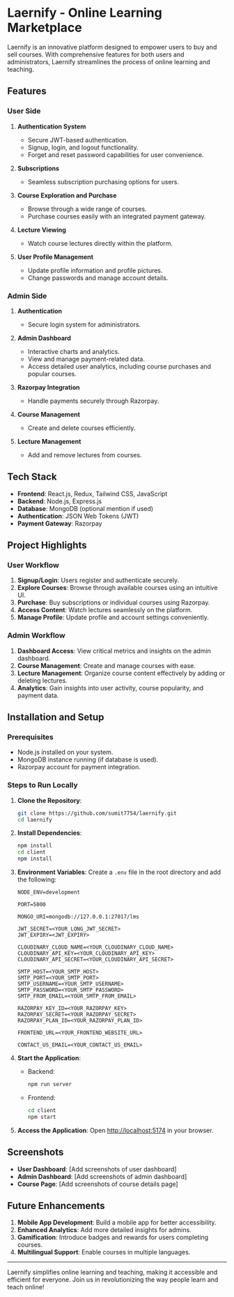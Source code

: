 # Laernify - Online Learning Marketplace

Laernify is an innovative platform designed to empower users to buy and sell courses. With comprehensive features for both users and administrators, Laernify streamlines the process of online learning and teaching.

## Features

### User Side

1. **Authentication System**

   - Secure JWT-based authentication.
   - Signup, login, and logout functionality.
   - Forget and reset password capabilities for user convenience.

2. **Subscriptions**

   - Seamless subscription purchasing options for users.

3. **Course Exploration and Purchase**

   - Browse through a wide range of courses.
   - Purchase courses easily with an integrated payment gateway.

4. **Lecture Viewing**

   - Watch course lectures directly within the platform.

5. **User Profile Management**

   - Update profile information and profile pictures.
   - Change passwords and manage account details.

### Admin Side

1. **Authentication**

   - Secure login system for administrators.

2. **Admin Dashboard**

   - Interactive charts and analytics.
   - View and manage payment-related data.
   - Access detailed user analytics, including course purchases and popular courses.

3. **Razorpay Integration**

   - Handle payments securely through Razorpay.

4. **Course Management**

   - Create and delete courses efficiently.

5. **Lecture Management**

   - Add and remove lectures from courses.

## Tech Stack

- **Frontend**: React.js, Redux, Tailwind CSS, JavaScript
- **Backend**: Node.js, Express.js
- **Database**: MongoDB (optional mention if used)
- **Authentication**: JSON Web Tokens (JWT)
- **Payment Gateway**: Razorpay

## Project Highlights

### User Workflow

1. **Signup/Login**: Users register and authenticate securely.
2. **Explore Courses**: Browse through available courses using an intuitive UI.
3. **Purchase**: Buy subscriptions or individual courses using Razorpay.
4. **Access Content**: Watch lectures seamlessly on the platform.
5. **Manage Profile**: Update profile and account settings conveniently.

### Admin Workflow

1. **Dashboard Access**: View critical metrics and insights on the admin dashboard.
2. **Course Management**: Create and manage courses with ease.
3. **Lecture Management**: Organize course content effectively by adding or deleting lectures.
4. **Analytics**: Gain insights into user activity, course popularity, and payment data.

## Installation and Setup

### Prerequisites

- Node.js installed on your system.
- MongoDB instance running (if database is used).
- Razorpay account for payment integration.

### Steps to Run Locally

1. **Clone the Repository**:

   ```bash
   git clone https://github.com/sumit7754/laernify.git
   cd laernify
   ```

2. **Install Dependencies**:

   ```bash
   npm install
   cd client
   npm install
   ```

3. **Environment Variables**:
   Create a `.env` file in the root directory and add the following:

   ```env
   NODE_ENV=development

   PORT=5000

   MONGO_URI=mongodb://127.0.0.1:27017/lms

   JWT_SECRET=<YOUR_LONG_JWT_SECRET>
   JWT_EXPIRY=<JWT_EXPIRY>

   CLOUDINARY_CLOUD_NAME=<YOUR_CLOUDINARY_CLOUD_NAME>
   CLOUDINARY_API_KEY=<YOUR_CLOUDINARY_API_KEY>
   CLOUDINARY_API_SECRET=<YOUR_CLOUDINARY_API_SECRET>

   SMTP_HOST=<YOUR_SMTP_HOST>
   SMTP_PORT=<YOUR_SMTP_PORT>
   SMTP_USERNAME=<YOUR_SMTP_USERNAME>
   SMTP_PASSWORD=<YOUR_SMTP_PASSWORD>
   SMTP_FROM_EMAIL=<YOUR_SMTP_FROM_EMAIL>

   RAZORPAY_KEY_ID=<YOUR_RAZORPAY_KEY>
   RAZORPAY_SECRET=<YOUR_RAZORPAY_SECRET>
   RAZORPAY_PLAN_ID=<YOUR_RAZORPAY_PLAN_ID>

   FRONTEND_URL=<YOUR_FRONTEND_WEBSITE_URL>

   CONTACT_US_EMAIL=<YOUR_CONTACT_US_EMAIL>
   ```

4. **Start the Application**:

   - Backend:
     ```bash
     npm run server
     ```
   - Frontend:
     ```bash
     cd client
     npm start
     ```

5. **Access the Application**: Open [http://localhost:5174](http://localhost:5174) in your browser.

## Screenshots

- **User Dashboard**: [Add screenshots of user dashboard]
- **Admin Dashboard**: [Add screenshots of admin dashboard]
- **Course Page**: [Add screenshots of course details page]

## Future Enhancements

1. **Mobile App Development**: Build a mobile app for better accessibility.
2. **Enhanced Analytics**: Add more detailed insights for admins.
3. **Gamification**: Introduce badges and rewards for users completing courses.
4. **Multilingual Support**: Enable courses in multiple languages.

---

Laernify simplifies online learning and teaching, making it accessible and efficient for everyone. Join us in revolutionizing the way people learn and teach online!
